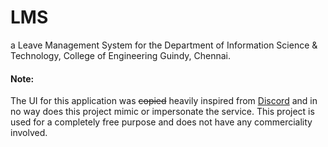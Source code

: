 # LMS

a Leave Management System for the Department of Information Science &amp; Technology, College of Engineering Guindy, Chennai.

#### Note:

The UI for this application was ~~copied~~ heavily inspired from [Discord](https://discordapp.com) and in no way does this project mimic or impersonate the service. This project is used for a completely free purpose and does not have any commerciality involved.
